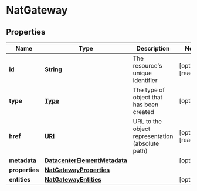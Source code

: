 

# NatGateway

## Properties

| Name | Type | Description | Notes |
| ------------ | ------------- | ------------- | ------------- |
| **id** | **String** | The resource&#39;s unique identifier |  [optional] [readonly] |
| **type** | [**Type**](Type.md) | The type of object that has been created |  [optional] |
| **href** | [**URI**](URI.md) | URL to the object representation (absolute path) |  [optional] [readonly] |
| **metadata** | [**DatacenterElementMetadata**](DatacenterElementMetadata.md) |  |  [optional] |
| **properties** | [**NatGatewayProperties**](NatGatewayProperties.md) |  |  |
| **entities** | [**NatGatewayEntities**](NatGatewayEntities.md) |  |  [optional] |


